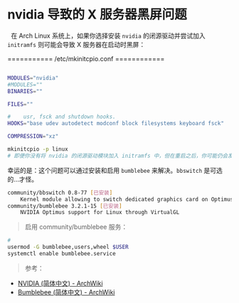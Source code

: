 #  nvidia 导致的 X 服务器黑屏问题
﻿&nbsp;&nbsp;在 Arch Linux 系统上，如果你选择安装 `nvidia` 的闭源驱动并尝试加入 `initramfs` 则可能会导致 X 服务器在启动时黑屏：

=========== /etc/mkinitcpio.conf ============

```Bash

MODULES="nvidia"
#MODULES=""
BINARIES=""

FILES=""

#    usr, fsck and shutdown hooks.
HOOKS="base udev autodetect modconf block filesystems keyboard fsck"

COMPRESSION="xz"

```

```Bash
mkinitcpio -p linux
# 即便你没有将 nvidia 的闭源驱动模块加入 initramfs 中，但在重启之后，你可能仍会发现：X 服务器黑屏。你可能在 X.log.0 中发现没有 EE，只有 UnloadModule。
```

幸运的是：这个问题可以通过安装和启用 `bumblebee` 来解决。`bbswitch` 是可选的…才怪。

```Bash
community/bbswitch 0.8-77 [已安装]
    Kernel module allowing to switch dedicated graphics card on Optimus laptops
community/bumblebee 3.2.1-15 [已安装]
    NVIDIA Optimus support for Linux through VirtualGL

```

> 启用 community/bumblebee 服务：

```Bash
# 
usermod -G bumblebee,users,wheel $USER
systemctl enable bumblebee.service

```
> 参考：

+ [NVIDIA (简体中文) - ArchWiki][nvidia]
+ [Bumblebee (简体中文) - ArchWiki][bumble]

[nvidia]: https://wiki.archlinux.org/index.php/NVIDIA_(%E7%AE%80%E4%BD%93%E4%B8%AD%E6%96%87)
[bumble]: https://wiki.archlinux.org/index.php/Bumblebee_(%E7%AE%80%E4%BD%93%E4%B8%AD%E6%96%87)#.E4.B8.BA_Intel.2FNVIDIA_.E5.AE.89.E8.A3.85_Bumblebee
